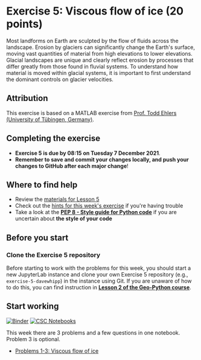 # Exercise 5: Viscous flow of ice (20 points)

Most landforms on Earth are sculpted by the flow of fluids across the landscape. Erosion by glaciers can significantly change the Earth's surface, moving vast quantities of material from high elevations to lower elevations. Glacial landscapes are unique and clearly reflect erosion by processes that differ greatly from those found in fluvial systems. To understand how material is moved within glacial systems, it is important to first understand the dominant controls on glacier velocities.

## Attribution

This exercise is based on a MATLAB exercise from [Prof. Todd Ehlers (University of Tübingen, Germany)](http://www.geo.uni-tuebingen.de/?id=2183).

## Completing the exercise

- **Exercise 5 is due by 08:15 on Tuesday 7 December 2021**.
- **Remember to save and commit your changes locally, and push your changes to GitHub after each major change**!

## Where to find help

- Review the [materials for Lesson 5](https://introqg-site.readthedocs.io/en/latest/lessons/L5/overview.html)
- Check out the [hints for this week's exercise](https://introqg-site.readthedocs.io/en/latest/lessons/L5/exercise-5.html#general-hints-for-exercise-5) if you're having trouble
- Take a look at the **[PEP 8 - Style guide for Python code](https://www.python.org/dev/peps/pep-0008/)** if you are uncertain about **the style of your code**

## Before you start

### Clone the Exercise 5 repository

Before starting to work with the problems for this week, you should start a new JupyterLab instance and clone your own Exercise 5 repository (e.g., `exercise-5-davewhipp`) in the instance using Git. If you are unaware of how to do this, you can find instruction in [**Lesson 2 of the Geo-Python course**](https://geo-python-site.readthedocs.io/en/latest/lessons/L2/git-basics.html#clone-a-repository-from-github).

## Start working

[![Binder](https://mybinder.org/badge.svg)](https://mybinder.org/v2/gh/introqg/notebooks/master?urlpath=lab)
[![CSC Notebooks](https://img.shields.io/badge/launch-CSC%20notebook-blue.svg)](https://notebooks.csc.fi/#/blueprint/24958184a3954101a2c701b6d1056feb)

This week there are 3 problems and a few questions in one notebook. Problem 3 is optional.

- [Problems 1-3: Viscous flow of ice](Exercise-5-problems-1-3.ipynb)